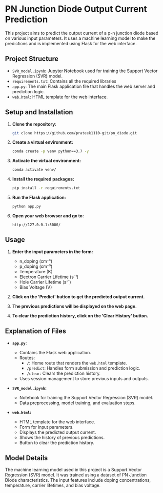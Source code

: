 
# PN Junction Diode Output Current Prediction

This project aims to predict the output current of a p-n junction diode based on various input parameters. It uses a machine learning model to make the predictions and is implemented using Flask for the web interface.

## Project Structure

- `SVR_model.ipynb`: Jupyter Notebook used for training the Support Vector Regression (SVR) model.
- `requirements.txt`: Contains all the required libraries
- `app.py`: The main Flask application file that handles the web server and prediction logic.
- `web.html`: HTML template for the web interface.

## Setup and Installation

1. **Clone the repository:**
    ```bash
    git clone https://github.com/prateek1110-git/pn_diode.git
    ```

2. **Create a virtual environment:**
    ```bash
    conda create -p venv python==3.7 -y
    ```

3. **Activate the virtual environment:**
      ```bash
      conda activate venv/
      ```

4. **Install the required packages:**
    ```bash
    pip install -r requirements.txt
    ```

5. **Run the Flask application:**
    ```bash
    python app.py
    ```

6. **Open your web browser and go to:**
    ```
    http://127.0.0.1:5000/
    ```

## Usage

1. **Enter the input parameters in the form:**
    - n_doping (cm⁻³)
    - p_doping (cm⁻³)
    - Temperature (K)
    - Electron Carrier Lifetime (s⁻¹)
    - Hole Carrier Lifetime (s⁻¹)
    - Bias Voltage (V)

2. **Click on the 'Predict' button to get the predicted output current.**

3. **The previous predictions will be displayed on the web page.**

4. **To clear the prediction history, click on the 'Clear History' button.**

## Explanation of Files

- **`app.py`:**
  - Contains the Flask web application.
  - Routes:
    - `/`: Home route that renders the `web.html` template.
    - `/predict`: Handles form submission and prediction logic.
    - `/clear`: Clears the prediction history.
  - Uses session management to store previous inputs and outputs.

- **`SVR_model.ipynb`:**
  - Notebook for training the Support Vector Regression (SVR) model.
  - Data preprocessing, model training, and evaluation steps.

- **`web.html`:**
  - HTML template for the web interface.
  - Form for input parameters.
  - Displays the predicted output current.
  - Shows the history of previous predictions.
  - Button to clear the prediction history.

## Model Details

The machine learning model used in this project is a Support Vector Regression (SVR) model. It was trained using a dataset of PN Junction Diode characteristics. The input features include doping concentrations, temperature, carrier lifetimes, and bias voltage.

